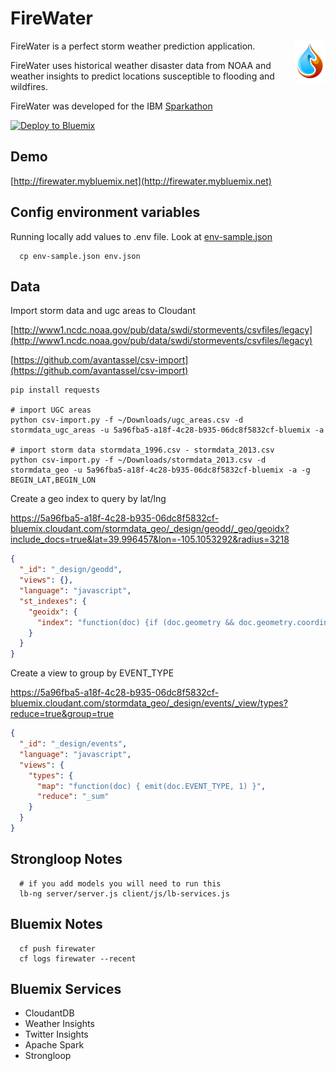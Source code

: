 # FireWater

<img src="client/img/fire-water-icon50.png?raw=true" alt="FireWater logo" title="FireWater" align="right" />

FireWater is a perfect storm weather prediction application.

FireWater uses historical weather disaster data from NOAA and weather insights to predict locations susceptible to flooding and wildfires.

FireWater was developed for the IBM [Sparkathon](http://sparkathon.devpost.com/)

[![Deploy to Bluemix](https://bluemix.net/deploy/button.png)](https://bluemix.net/deploy)

## Demo

[http://firewater.mybluemix.net](http://firewater.mybluemix.net)

## Config environment variables

Running locally add values to .env file.
Look at [env-sample.json](env-sample.json)

```
  cp env-sample.json env.json
```

## Data

Import storm data and ugc areas to Cloudant

[http://www1.ncdc.noaa.gov/pub/data/swdi/stormevents/csvfiles/legacy](http://www1.ncdc.noaa.gov/pub/data/swdi/stormevents/csvfiles/legacy)

[https://github.com/avantassel/csv-import](https://github.com/avantassel/csv-import)

```
pip install requests

# import UGC areas
python csv-import.py -f ~/Downloads/ugc_areas.csv -d stormdata_ugc_areas -u 5a96fba5-a18f-4c28-b935-06dc8f5832cf-bluemix -a

# import storm data stormdata_1996.csv - stormdata_2013.csv
python csv-import.py -f ~/Downloads/stormdata_2013.csv -d stormdata_geo -u 5a96fba5-a18f-4c28-b935-06dc8f5832cf-bluemix -a -g BEGIN_LAT,BEGIN_LON
```

Create a geo index to query by lat/lng

https://5a96fba5-a18f-4c28-b935-06dc8f5832cf-bluemix.cloudant.com/stormdata_geo/_design/geodd/_geo/geoidx?include_docs=true&lat=39.996457&lon=-105.1053292&radius=3218

```json
{
  "_id": "_design/geodd",
  "views": {},
  "language": "javascript",
  "st_indexes": {
    "geoidx": {
      "index": "function(doc) {if (doc.geometry && doc.geometry.coordinates) {st_index(doc.geometry);}}"
    }
  }
}
```

Create a view to group by EVENT_TYPE

https://5a96fba5-a18f-4c28-b935-06dc8f5832cf-bluemix.cloudant.com/stormdata_geo/_design/events/_view/types?reduce=true&group=true

```json
{
  "_id": "_design/events",
  "language": "javascript",
  "views": {
    "types": {
      "map": "function(doc) { emit(doc.EVENT_TYPE, 1) }",
      "reduce": "_sum"
    }
  }
}
```

## Strongloop Notes

```
  # if you add models you will need to run this
  lb-ng server/server.js client/js/lb-services.js
```

## Bluemix Notes

```
  cf push firewater
  cf logs firewater --recent
```

## Bluemix Services

* CloudantDB
* Weather Insights
* Twitter Insights
* Apache Spark
* Strongloop
